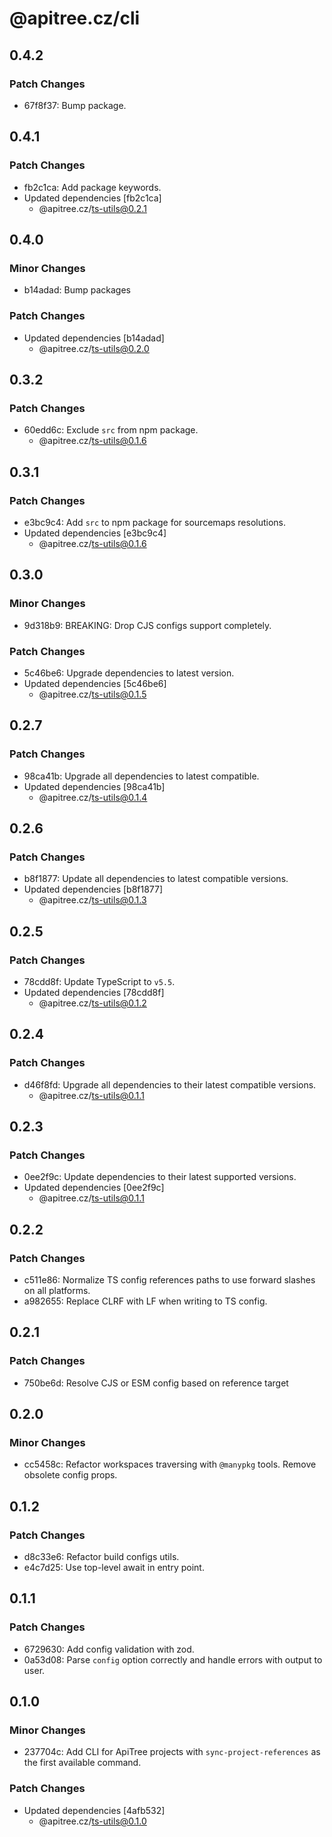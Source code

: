 # @apitree.cz/cli

## 0.4.2

### Patch Changes

- 67f8f37: Bump package.

## 0.4.1

### Patch Changes

- fb2c1ca: Add package keywords.
- Updated dependencies [fb2c1ca]
  - @apitree.cz/ts-utils@0.2.1

## 0.4.0

### Minor Changes

- b14adad: Bump packages

### Patch Changes

- Updated dependencies [b14adad]
  - @apitree.cz/ts-utils@0.2.0

## 0.3.2

### Patch Changes

- 60edd6c: Exclude `src` from npm package.
  - @apitree.cz/ts-utils@0.1.6

## 0.3.1

### Patch Changes

- e3bc9c4: Add `src` to npm package for sourcemaps resolutions.
- Updated dependencies [e3bc9c4]
  - @apitree.cz/ts-utils@0.1.6

## 0.3.0

### Minor Changes

- 9d318b9: BREAKING: Drop CJS configs support completely.

### Patch Changes

- 5c46be6: Upgrade dependencies to latest version.
- Updated dependencies [5c46be6]
  - @apitree.cz/ts-utils@0.1.5

## 0.2.7

### Patch Changes

- 98ca41b: Upgrade all dependencies to latest compatible.
- Updated dependencies [98ca41b]
  - @apitree.cz/ts-utils@0.1.4

## 0.2.6

### Patch Changes

- b8f1877: Update all dependencies to latest compatible versions.
- Updated dependencies [b8f1877]
  - @apitree.cz/ts-utils@0.1.3

## 0.2.5

### Patch Changes

- 78cdd8f: Update TypeScript to `v5.5`.
- Updated dependencies [78cdd8f]
  - @apitree.cz/ts-utils@0.1.2

## 0.2.4

### Patch Changes

- d46f8fd: Upgrade all dependencies to their latest compatible versions.
  - @apitree.cz/ts-utils@0.1.1

## 0.2.3

### Patch Changes

- 0ee2f9c: Update dependencies to their latest supported versions.
- Updated dependencies [0ee2f9c]
  - @apitree.cz/ts-utils@0.1.1

## 0.2.2

### Patch Changes

- c511e86: Normalize TS config references paths to use forward slashes on all platforms.
- a982655: Replace CLRF with LF when writing to TS config.

## 0.2.1

### Patch Changes

- 750be6d: Resolve CJS or ESM config based on reference target

## 0.2.0

### Minor Changes

- cc5458c: Refactor workspaces traversing with `@manypkg` tools. Remove obsolete config props.

## 0.1.2

### Patch Changes

- d8c33e6: Refactor build configs utils.
- e4c7d25: Use top-level await in entry point.

## 0.1.1

### Patch Changes

- 6729630: Add config validation with zod.
- 0a53d08: Parse `config` option correctly and handle errors with output to user.

## 0.1.0

### Minor Changes

- 237704c: Add CLI for ApiTree projects with `sync-project-references` as the first available command.

### Patch Changes

- Updated dependencies [4afb532]
  - @apitree.cz/ts-utils@0.1.0
